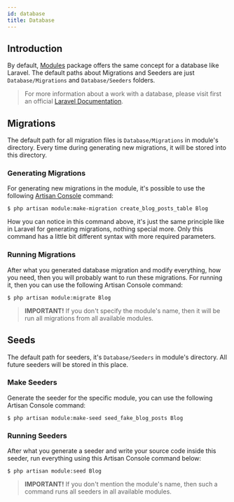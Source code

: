 ```yaml
---
id: database
title: Database
---
```


## Introduction

By default, [Modules](modules/general.md) package offers the same concept for a database like Laravel. The default paths
about Migrations and Seeders are just
`Database/Migrations` and `Database/Seeders` folders.

> For more information about a work with a database, please visit first an official [Laravel Documentation](https://laravel.com/docs/5.8/database).

## Migrations

The default path for all migration files is `Database/Migrations` in module's directory. Every time during generating
new migrations, it will be stored into this directory.

### Generating Migrations

For generating new migrations in the module, it's possible to use the following [Artisan Console](../core/artisan-console.md) command:

```text
$ php artisan module:make-migration create_blog_posts_table Blog
```

How you can notice in this command above, it's just the same principle like in Laravel for generating migrations, nothing special more. Only this command has
a little bit different syntax with more required parameters.

### Running Migrations

After what you generated database migration and modify everything, how you need, then you will probably want to run these migrations.
For running it, then you can use the following Artisan Console command:

```text
$ php artisan module:migrate Blog
```

> **IMPORTANT!** If you don't specify the module's name, then it will be run all migrations from all available modules.

## Seeds

The default path for seeders, it's `Database/Seeders` in module's directory. All future seeders will be stored in this place.

### Make Seeders

Generate the seeder for the specific module, you can use the following Artisan Console command:

```text
$ php artisan module:make-seed seed_fake_blog_posts Blog
```

### Running Seeders

After what you generate a seeder and write your source code inside this seeder, run everything using this Artisan Console command below:

```text
$ php artisan module:seed Blog
```

> **IMPORTANT!** If you don't mention the module's name, then such a command runs all seeders in all available modules.
